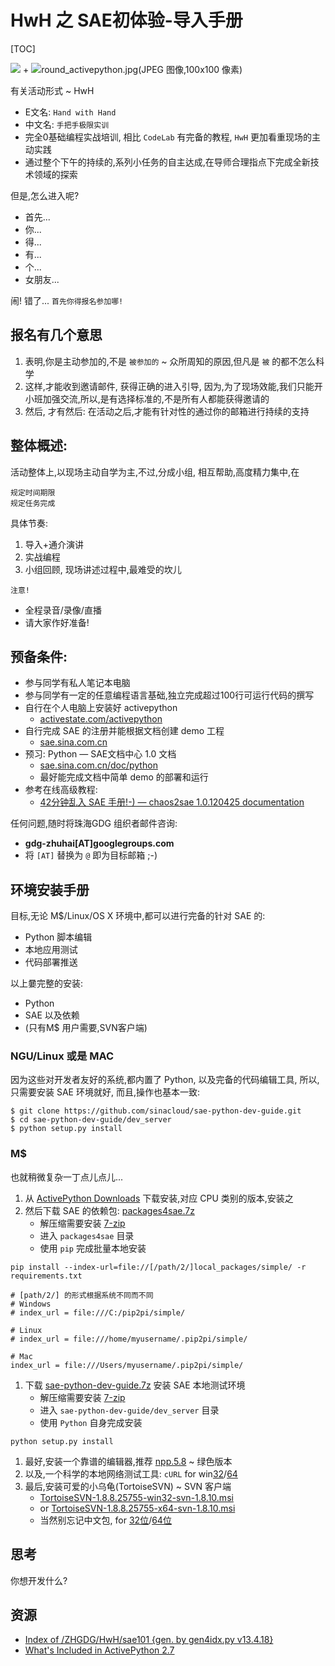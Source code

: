 # HwH 之 SAE初体验-导入手册

[TOC]


![](http://sae.sina.com.cn/static/image/home/logo.png)
+
![round_activepython.jpg(JPEG 图像,100x100 像素)](http://templates.activestate.com/images/product_logos/round_activepython.jpg)

有关活动形式 ~ HwH

- E文名: `Hand with Hand`
- 中文名: `手把手极限实训`
- 完全0基础编程实战培训, 相比 `CodeLab` 有完备的教程, `HwH` 更加看重现场的主动实践
- 通过整个下午的持续的,系列小任务的自主达成,在导师合理指点下完成全新技术领域的探索

但是,怎么进入呢?

<!--more-->

- 首先...
- 你...
- 得...
- 有...
- 个...
- 女朋友...

闹! 错了... `首先你得报名参加哪!`

## 报名有几个意思

1. 表明,你是主动参加的,不是 `被参加的` ~ 众所周知的原因,但凡是 `被` 的都不怎么科学
2. 这样,才能收到邀请邮件, 获得正确的进入引导, 因为,为了现场效能,我们只能开小班加强交流,所以,是有选择标准的,不是所有人都能获得邀请的
3. 然后, 才有然后: 在活动之后,才能有针对性的通过你的邮箱进行持续的支持


## 整体概述:

活动整体上,以现场主动自学为主,不过,分成小组, 相互帮助,高度精力集中,在

    规定时间期限
    规定任务完成

具体节奏:

1. 导入+通介演讲
2. 实战编程
3. 小组回顾, 现场讲述过程中,最难受的坎儿

`注意!`

- 全程录音/录像/直播
- 请大家作好准备!


## 预备条件:
- 参与同学有私人笔记本电脑
- 参与同学有一定的任意编程语言基础,独立完成超过100行可运行代码的撰写
- 自行在个人电脑上安装好 activepython
    - [activestate.com/activepython](http://www.activestate.com/activepython)
- 自行完成 SAE 的注册并能根据文档创建 demo 工程
    - [sae.sina.com.cn](http://sae.sina.com.cn)
- 预习: Python — SAE文档中心 1.0 文档 
    - [sae.sina.com.cn/doc/python](http://sae.sina.com.cn/doc/python/index.html)
    - 最好能完成文档中简单 demo 的部署和运行
- 参考在线高级教程:
  - [42分钟乱入 SAE 手册!-) — chaos2sae 1.0.120425 documentation](http://chaos2.zoomquiet.io/sae/build/html/)

任何问题,随时将珠海GDG 组织者邮件咨询:

- **gdg-zhuhai[AT]googlegroups.com**
- 将 `[AT]` 替换为 `@` 即为目标邮箱 ;-)

## 环境安装手册

目标,无论 M$/Linux/OS X 环境中,都可以进行完备的针对 SAE 的:

- Python 脚本编辑
- 本地应用测试
- 代码部署推送

以上嘦完整的安装:

- Python
- SAE 以及依赖
- (只有M$ 用户需要,SVN客户端)

### NGU/Linux 或是 MAC

因为这些对开发者友好的系统,都内置了 Python, 以及完备的代码编辑工具,
所以,只需要安装 SAE 环境就好,
而且,操作也基本一致:

    $ git clone https://github.com/sinacloud/sae-python-dev-guide.git
    $ cd sae-python-dev-guide/dev_server
    $ python setup.py install


### M$
也就稍微复杂一丁点儿点儿...

1. 从 [ActivePython Downloads](http://www.activestate.com/activepython/downloads) 下载安装,对应 CPU 类别的版本,安装之
1. 然后下载 SAE 的依赖包: [packages4sae.7z](http://res.zoomquiet.io/ZHGDG/HwH/sae101/packages4sae.7z)
    - 解压缩需要安装 [7-zip](http://res.zoomquiet.io/ZHGDG/HwH/sae101/7z920-x64.msi)
    - 进入 `packages4sae` 目录
    - 使用 `pip` 完成批量本地安装  


```
pip install --index-url=file://[/path/2/]local_packages/simple/ -r requirements.txt

# [path/2/] 的形式根据系统不同而不同
# Windows
# index_url = file:///C:/pip2pi/simple/

# Linux
# index_url = file:///home/myusername/.pip2pi/simple/

# Mac
index_url = file:///Users/myusername/.pip2pi/simple/
```

1. 下载 [sae-python-dev-guide.7z](http://res.zoomquiet.io/ZHGDG/HwH/sae101/sae-python-dev-guide.7z) 安装 SAE 本地测试环境
    - 解压缩需要安装 [7-zip](http://res.zoomquiet.io/ZHGDG/HwH/sae101/7z920-x64.msi)
    - 进入 `sae-python-dev-guide/dev_server` 目录
    - 使用 `Python` 自身完成安装  

```
python setup.py install
```

1. 最好,安装一个靠谱的编辑器,推荐 [npp.5.8](http://res.zoomquiet.io/ZHGDG/HwH/sae101/npp.5.8.bin.7z) ~ 绿色版本
1. 以及,一个科学的本地网络测试工具: `cURL` for win[32](http://res.zoomquiet.io/ZHGDG/HwH/sae101/curl-7.38.0-win32-local.msi)/[64](http://res.zoomquiet.io/ZHGDG/HwH/sae101/curl-7.38.0-win64-local.msi)
1. 最后,安装可爱的小乌龟(TortoiseSVN) ~ SVN 客户端
    - [TortoiseSVN-1.8.8.25755-win32-svn-1.8.10.msi](http://res.zoomquiet.io/ZHGDG/HwH/sae101/TortoiseSVN-1.8.8.25755-win32-svn-1.8.10.msi)
    - or [TortoiseSVN-1.8.8.25755-x64-svn-1.8.10.msi](http://res.zoomquiet.io/ZHGDG/HwH/sae101/TortoiseSVN-1.8.8.25755-x64-svn-1.8.10.msi)
    - 当然别忘记中文包, for [32位](http://res.zoomquiet.io/ZHGDG/HwH/sae101/LanguagePack_1.8.8.25755-win32-zh_CN.msi)/[64位](http://res.zoomquiet.io/ZHGDG/HwH/sae101/LanguagePack_1.8.8.25755-x64-zh_CN.msi)


## 思考
你想开发什么?

## 资源

- [Index of /ZHGDG/HwH/sae101 {gen. by gen4idx.py v13.4.18}](http://res.zoomquiet.io/ZHGDG/HwH/sae101/index.html)
- [What's Included in ActivePython 2.7](http://docs.activestate.com/activepython/2.7/whatsincluded.html)

